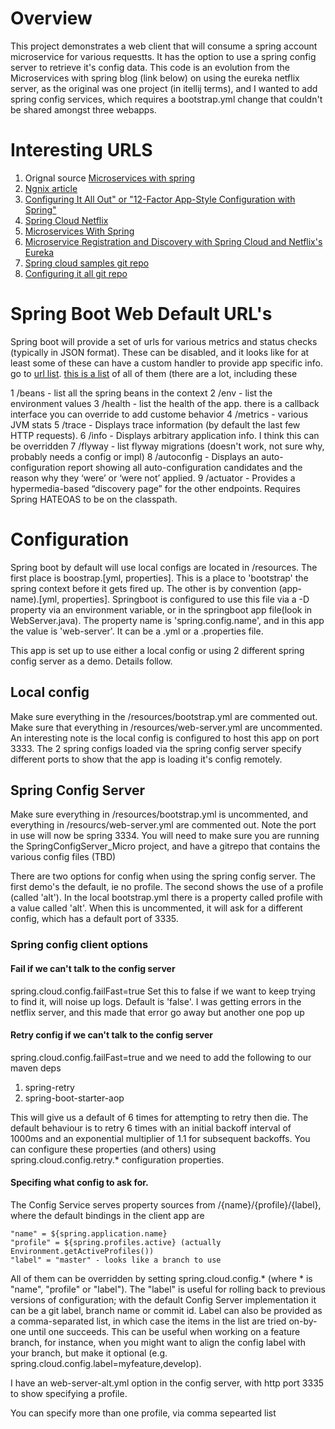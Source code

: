# Overview
This project demonstrates a web client that will consume a spring account microservice for
 various requestts.  It has the option to use a spring config server to retrieve it's config
data.   This code is an evolution from the Microservices with spring blog (link below) on using 
the eureka netflix server, as the original was one project (in itellij terms), and I wanted to add
spring config services, which requires a bootstrap.yml change that couldn't be shared amongst three
webapps. 
 
# Interesting URLS

1.  Orignal source [Microservices with spring](https://spring.io/blog/2015/07/14/microservices-with-spring)
1.  [Ngnix article](https://www.nginx.com/blog/introduction-to-microservices/)
2.  [Configuring It All Out" or "12-Factor App-Style Configuration with Spring"](https://spring.io/blog/2015/01/13/configuring-it-all-out-or-12-factor-app-style-configuration-with-spring)
2.  [Spring Cloud Netflix](http://cloud.spring.io/spring-cloud-netflix/spring-cloud-netflix.html)
3.  [Microservices With Spring](https://spring.io/blog/2015/07/14/microservices-with-spring)
4.  [Microservice Registration and Discovery with Spring Cloud and Netflix's Eureka](https://spring.io/blog/2015/01/20/microservice-registration-and-discovery-with-spring-cloud-and-netflix-s-eureka)
5.  [Spring cloud samples git repo](https://github.com/spring-cloud-samples/)
6.  [Configuring it all git repo](https://github.com/joshlong/configuring-it-all-out/blob/master/cloud-client/pom.xml)

# Spring Boot Web Default URL's
Spring boot will provide a set of urls for various metrics and status checks (typically in JSON format).  These can be disabled, and it
looks like for at least some of these can have a custom handler to provide app specific info.  go to
[url list](http://localhost:2222).  [this is a list](https://docs.spring.io/spring-boot/docs/current/reference/html/production-ready-endpoints.html)
of all of them (there are a lot, including these

1 /beans - list all the spring beans in the context
2 /env - list the environment values
3 /health - list the health of the app.  there is a callback interface you can override to add custome behavior
4 /metrics - various JVM stats
5 /trace - Displays trace information (by default the last few HTTP requests).
6 /info - Displays arbitrary application info.  I think this can be overridden
7 /flyway - list flyway migrations (doesn't work, not sure why, probably needs a config or impl)
8 /autoconfig - Displays an auto-configuration report showing all auto-configuration candidates and the reason why they ‘were’ or ‘were not’ applied.
9 /actuator - Provides a hypermedia-based “discovery page” for the other endpoints. Requires Spring HATEOAS to be on the classpath.

# Configuration
Spring boot by default will use local configs are located in /resources.  The first place is 
boostrap.[yml, properties].  This is a place to 'bootstrap' the spring context before it gets fired up.
The other is by convention (app-name).[yml, properties].  Springboot is configured to use this file
via a -D property via an environment variable, or in the springboot app file(look in WebServer.java).
The property name is 'spring.config.name', and in this app the value is 'web-server'. It can be a .yml 
or a .properties file.
 
This app is set up to use either a local config or using 2 different spring config server as a demo.  Details
follow.
 
## Local config
Make sure everything in the /resources/bootstrap.yml are commented out.  Make sure that 
everything in /resources/web-server.yml are uncommented.  An interesting note is the local 
config is configured to host this app on port 3333.  The 2 spring configs loaded via the spring config
server specify different ports to show that the app is loading it's config remotely.
 
## Spring Config Server
Make sure everything in /resources/bootstrap.yml is uncommented, and everything in /resourcs/web-server.yml
are commented out.  Note the port in use will now be spring 3334.  You will need to make sure you are running the 
SpringConfigServer_Micro project, and have a gitrepo that contains the various config files (TBD)

There are two options for config when using the spring config server.  The first demo's the default, ie no profile.
The second shows the use of a profile (called 'alt').  In the local bootstrap.yml
there is a property called profile with a value called 'alt'.  When this is uncommented, it will ask for a different
config, which has a default port of 3335.

### Spring config client options
#### Fail if we can't talk to the config server
spring.cloud.config.failFast=true  Set this to false if we want to keep trying to find it, will
noise up logs.  Default is 'false'.  I was getting errors in the netflix server, and this made that error
go away but another one pop up
 
#### Retry config if we can't talk to the config server
spring.cloud.config.failFast=true and we need to add the following to our maven deps
 
1. spring-retry
2. spring-boot-starter-aop

This will give us a default of 6 times for attempting to retry then die.  The default behaviour 
is to retry 6 times with an initial backoff interval of 1000ms and an exponential multiplier 
of 1.1 for subsequent backoffs. You can configure these properties (and others) using 
spring.cloud.config.retry.* configuration properties.

#### Specifing what config to ask for.
The Config Service serves property sources from /{name}/{profile}/{label}, where the default 
bindings in the client app are

    "name" = ${spring.application.name}
    "profile" = ${spring.profiles.active} (actually Environment.getActiveProfiles())
    "label" = "master" - looks like a branch to use

All of them can be overridden by setting spring.cloud.config.* (where * is "name", "profile" 
or "label"). The "label" is useful for rolling back to previous versions of configuration; 
with the default Config Server implementation it can be a git label, branch name or commit 
id. Label can also be provided as a comma-separated list, in which case the items in the list are tried on-by-one until one succeeds. This can be useful when working on a feature branch, for instance, when you might want to align the config label with your branch, but make it optional (e.g. spring.cloud.config.label=myfeature,develop).
 
I have an web-server-alt.yml option in the config server, with http port 3335 to show specifying
a profile.

You can specify more than one profile, via comma sepearted list
